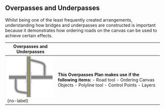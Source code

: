 ## Overpasses and Underpasses 

Whilst being one of the least frequently created arrangements, understanding how bridges and underpasses are constructed is important because it demonstrates how ordering roads on the canvas can be used to achieve certain effects.

|Overpasses and Underpasses                                     |             |
|---------------------------------------------------------------|-------------|
|![Overpasses_and_Underpasses_table](./assets/Overpasses_and_Underpasses_table.png){no-label}  | **This Overpasses Plan makes use if the following items:** - Road tool  - Ordering Canvas Objects  - Polyline tool  - Control Points  - Layers               |
